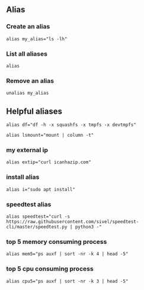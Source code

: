 ## Alias

### Create an alias
`alias my_alias="ls -lh"`

### List all aliases
`alias`

### Remove an alias
`unalias my_alias`

## Helpful aliases
`alias df="df -h -x squashfs -x tmpfs -x devtmpfs"`

`alias lsmount="mount | column -t"`

### my external ip
`alias extip="curl icanhazip.com"`

### install alias
`alias i="sudo apt install"`

### speedtest alias
`alias speedtest="curl -s https://raw.githubusercontent.com/sivel/speedtest-cli/master/speedtest.py | python3 -"`

### top 5 memory consuming process
`alias mem5="ps auxf | sort -nr -k 4 | head -5"`

### top 5 cpu consuming process
`alias cpu5="ps auxf | sort -nr -k 3 | head -5"`
